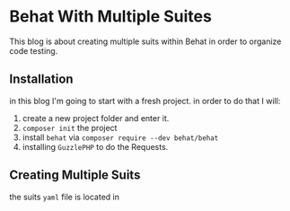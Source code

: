 # Behat With Multiple Suites

This blog is about creating multiple suits within Behat in order to organize code testing.



## Installation

in this blog I'm going to start with a fresh project. in order to do that I will:

1. create a new project folder and enter it.
2. `composer init` the project
3. install `behat` via `composer require --dev behat/behat`
4. installing `GuzzlePHP` to do the Requests.



## Creating Multiple Suits

the suits `yaml` file is located in
